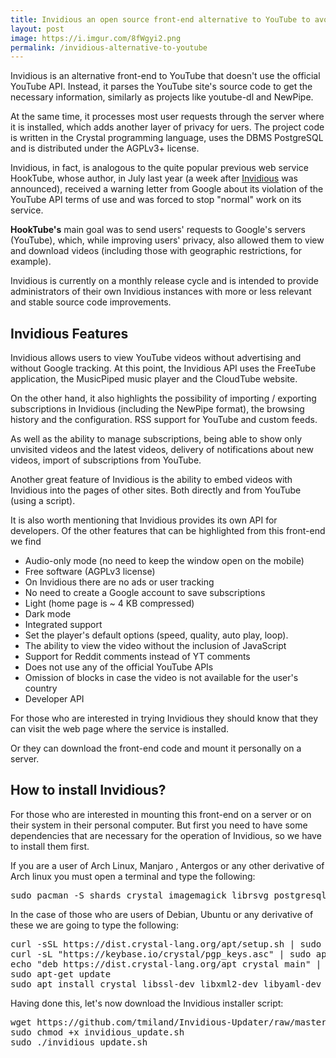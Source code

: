 ```yaml
---
title: Invidious an open source front-end alternative to YouTube to avoid snooping
layout: post
image: https://i.imgur.com/8fWgyi2.png
permalink: /invidious-alternative-to-youtube
---
```


Invidious is an alternative front-end to YouTube that doesn't use the official YouTube API. Instead, it parses the YouTube site's source code to get the necessary information, similarly as projects like youtube-dl and NewPipe.

At the same time, it processes most user requests through the server where it is installed, which adds another layer of privacy for uers. The project code is written in the Crystal programming language, uses the DBMS PostgreSQL and is distributed under the AGPLv3+ license.

Invidious, in fact, is analogous to the quite popular previous web service HookTube, whose author, in July last year (a week after [Invidious](https://archive.is/9Kidy) was announced), received a warning letter from Google about its violation of the YouTube API terms of use and was forced to stop "normal" work on its service.

**HookTube's** main goal was to send users' requests to Google's servers (YouTube), which, while improving users' privacy, also allowed them to view and download videos (including those with geographic restrictions, for example).

Invidious is currently on a monthly release cycle and is intended to provide administrators of their own Invidious instances with more or less relevant and stable source code improvements.

## Invidious Features

Invidious allows users to view YouTube videos without advertising and without Google tracking. At this point, the Invidious API uses the FreeTube application, the MusicPiped music player and the CloudTube website.

On the other hand, it also highlights the possibility of importing / exporting subscriptions in Invidious (including the NewPipe format), the browsing history and the configuration. RSS support for YouTube and custom feeds.

As well as the ability to manage subscriptions, being able to show only unvisited videos and the latest videos, delivery of notifications about new videos, import of subscriptions from YouTube.

Another great feature of Invidious is the ability to embed videos with Invidious into the pages of other sites. Both directly and from YouTube (using a script).

It is also worth mentioning that Invidious provides its own API for developers. Of the other features that can be highlighted from this front-end we find

- Audio-only mode (no need to keep the window open on the mobile)
- Free software (AGPLv3 license)
- On Invidious there are no ads or user tracking
- No need to create a Google account to save subscriptions
- Light (home page is ~ 4 KB compressed)
- Dark mode
- Integrated support
- Set the player's default options (speed, quality, auto play, loop).
- The ability to view the video without the inclusion of JavaScript
- Support for Reddit comments instead of YT comments
- Does not use any of the official YouTube APIs
- Omission of blocks in case the video is not available for the user's country
- Developer API

For those who are interested in trying Invidious they should know that they can visit the web page where the service is installed.

Or they can download the front-end code and mount it personally on a server.

## How to install Invidious?

For those who are interested in mounting this front-end on a server or on their system in their personal computer. But first you need to have some dependencies that are necessary for the operation of Invidious, so we have to install them first.

If you are a user of Arch Linux, Manjaro , Antergos or any other derivative of Arch linux you must open a terminal and type the following:

<pre>
sudo pacman -S shards crystal imagemagick librsvg postgresql
</pre>

In the case of those who are users of Debian, Ubuntu or any derivative of these we are going to type the following:

<pre>
curl -sSL https://dist.crystal-lang.org/apt/setup.sh | sudo bash
curl -sL "https://keybase.io/crystal/pgp_keys.asc" | sudo apt-key add -
echo "deb https://dist.crystal-lang.org/apt crystal main" | sudo tee /etc/apt/sources.list.d/crystal.list
sudo apt-get update
sudo apt install crystal libssl-dev libxml2-dev libyaml-dev libgmp-dev libreadline-dev librsvg2-dev postgresql imagemagick libsqlite3-dev
</pre>

Having done this, let's now download the Invidious installer script:

<pre>
wget https://github.com/tmiland/Invidious-Updater/raw/master/invidious_update.sh
sudo chmod +x invidious_update.sh
sudo ./invidious_update.sh
</pre>
